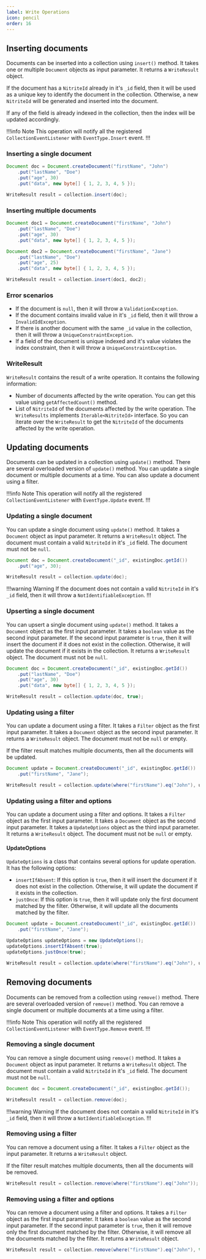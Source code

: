 ```yaml
---
label: Write Operations
icon: pencil
order: 16
---
```


## Inserting documents

Documents can be inserted into a collection using `insert()` method. It takes one or multiple `Document` objects as input parameter. It returns a `WriteResult` object.

If the document has a `NitriteId` already in it's `_id` field, then it will be used as a unique key to identify the document in the collection. Otherwise, a new `NitriteId` will be generated and inserted into the document.

If any of the field is already indexed in the collection, then the index will be updated accordingly.

!!!info Note
This operation will notify all the registered `CollectionEventListener` with `EventType.Insert` event.
!!!

### Inserting a single document

```java
Document doc = Document.createDocument("firstName", "John")
    .put("lastName", "Doe")
    .put("age", 30)
    .put("data", new byte[] { 1, 2, 3, 4, 5 });

WriteResult result = collection.insert(doc);
```

### Inserting multiple documents

```java
Document doc1 = Document.createDocument("firstName", "John")
    .put("lastName", "Doe")
    .put("age", 30)
    .put("data", new byte[] { 1, 2, 3, 4, 5 });

Document doc2 = Document.createDocument("firstName", "Jane")
    .put("lastName", "Doe")
    .put("age", 25)
    .put("data", new byte[] { 1, 2, 3, 4, 5 });

WriteResult result = collection.insert(doc1, doc2);
```

### Error scenarios

- If the document is `null`, then it will throw a `ValidationException`.
- If the document contains invalid value in it's `_id` field, then it will throw a `InvalidIdException`.
- If there is another document with the same `_id` value in the collection, then it will throw a `UniqueConstraintException`.
- If a field of the document is unique indexed and it's value violates the index constraint, then it will throw a `UniqueConstraintException`.

### WriteResult

`WriteResult` contains the result of a write operation. It contains the following information:

- Number of documents affected by the write operation. You can get this value using `getAffectedCount()` method.
- List of `NitriteId` of the documents affected by the write operation. The `WriteResults` implements `Iterable<NitriteId>` interface. So you can iterate over the `WriteResult` to get the `NitriteId` of the documents affected by the write operation.

## Updating documents

Documents can be updated in a collection using `update()` method. There are several overloaded version of `update()` method. You can update a single document or multiple documents at a time. You can also update a document using a filter.

!!!info Note
This operation will notify all the registered `CollectionEventListener` with `EventType.Update` event.
!!!

### Updating a single document

You can update a single document using `update()` method. It takes a `Document` object as input parameter. It returns a `WriteResult` object. The document must contain a valid `NitriteId` in it's `_id` field. The document must not be `null`.

```java
Document doc = Document.createDocument("_id", existingDoc.getId())
    .put("age", 30);

WriteResult result = collection.update(doc);
```

!!!warning Warning
If the document does not contain a valid `NitriteId` in it's `_id` field, then it will throw a `NotIdentifiableException`.
!!!

### Upserting a single document

You can upsert a single document using `update()` method. It takes a `Document` object as the first input parameter. It takes a `boolean` value as the second input parameter. If the second input parameter is `true`, then it will insert the document if it does not exist in the collection. Otherwise, it will update the document if it exists in the collection. It returns a `WriteResult` object. The document must not be `null`.

```java
Document doc = Document.createDocument("_id", existingDoc.getId())
    .put("lastName", "Doe")
    .put("age", 30)
    .put("data", new byte[] { 1, 2, 3, 4, 5 });

WriteResult result = collection.update(doc, true);
```

### Updating using a filter

You can update a document using a filter. It takes a `Filter` object as the first input parameter. It takes a `Document` object as the second input parameter. It returns a `WriteResult` object. The document must not be `null` or empty.

If the filter result matches multiple documents, then all the documents will be updated.

```java
Document update = Document.createDocument("_id", existingDoc.getId())
    .put("firstName", "Jane");

WriteResult result = collection.update(where("firstName").eq("John"), update);
```

### Updating using a filter and options

You can update a document using a filter and options. It takes a `Filter` object as the first input parameter. It takes a `Document` object as the second input parameter. It takes a `UpdateOptions` object as the third input parameter. It returns a `WriteResult` object. The document must not be `null` or empty.

#### UpdateOptions

`UpdateOptions` is a class that contains several options for update operation. It has the following options:

- `insertIfAbsent`: If this option is `true`, then it will insert the document if it does not exist in the collection. Otherwise, it will update the document if it exists in the collection.
- `justOnce`: If this option is `true`, then it will update only the first document matched by the filter. Otherwise, it will update all the documents matched by the filter.

```java
Document update = Document.createDocument("_id", existingDoc.getId())
    .put("firstName", "Jane");

UpdateOptions updateOptions = new UpdateOptions();
updateOptions.insertIfAbsent(true);
updateOptions.justOnce(true);

WriteResult result = collection.update(where("firstName").eq("John"), update, updateOptions);
```

## Removing documents

Documents can be removed from a collection using `remove()` method. There are several overloaded version of `remove()` method. You can remove a single document or multiple documents at a time using a filter.

!!!info Note
This operation will notify all the registered `CollectionEventListener` with `EventType.Remove` event.
!!!

### Removing a single document

You can remove a single document using `remove()` method. It takes a `Document` object as input parameter. It returns a `WriteResult` object. The document must contain a valid `NitriteId` in it's `_id` field. The document must not be `null`.

```java
Document doc = Document.createDocument("_id", existingDoc.getId());

WriteResult result = collection.remove(doc);
```

!!!warning Warning
If the document does not contain a valid `NitriteId` in it's `_id` field, then it will throw a `NotIdentifiableException`.
!!!

### Removing using a filter

You can remove a document using a filter. It takes a `Filter` object as the input parameter. It returns a `WriteResult` object.

If the filter result matches multiple documents, then all the documents will be removed.

```java
WriteResult result = collection.remove(where("firstName").eq("John"));
```

### Removing using a filter and options

You can remove a document using a filter and options. It takes a `Filter` object as the first input parameter. It takes a `boolean` value as the second input parameter. If the second input parameter is `true`, then it will remove only the first document matched by the filter. Otherwise, it will remove all the documents matched by the filter. It returns a `WriteResult` object.

```java
WriteResult result = collection.remove(where("firstName").eq("John"), true);
```